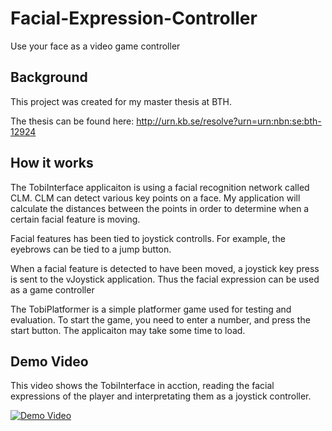 # Facial-Expression-Controller
Use your face as a video game controller

## Background

This project was created for my master thesis at BTH.

The thesis can be found here:
http://urn.kb.se/resolve?urn=urn:nbn:se:bth-12924

## How it works

The TobiInterface applicaiton is using a facial recognition network called CLM. CLM can detect various key points on a face. My application will calculate the distances between the points in order to determine when a certain facial feature is moving. 

Facial features has been tied to joystick controlls. For example, the eyebrows can be tied to a jump button.

When a facial feature is detected to have been moved, a joystick key press is sent to the vJoystick application. Thus the facial expression can be used as a game controller 


The TobiPlatformer is a simple platformer game used for testing and evaluation. To start the game, you need to enter a number, and press the start button. The applicaiton may take some time to load.


## Demo Video
This video shows the TobiInterface in acction, reading the facial expressions of the player and interpretating them as a joystick controller.

[![Demo Video](https://i.ytimg.com/vi/sSWgdPzO4mM/hqdefault.jpg)](https://youtu.be/sSWgdPzO4mM)
